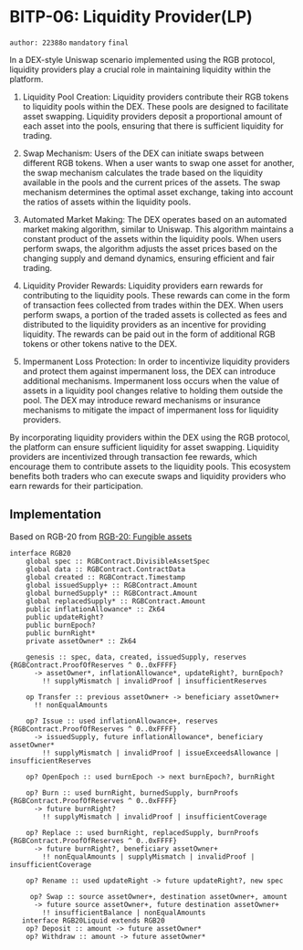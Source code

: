 # BITP-06: Liquidity Provider(LP)

`author: 22388o` `mandatory` `final`

In a DEX-style Uniswap scenario implemented using the RGB protocol, liquidity providers play a crucial role in maintaining liquidity within the platform. 

1. Liquidity Pool Creation: Liquidity providers contribute their RGB tokens to liquidity pools within the DEX. These pools are designed to facilitate asset swapping. Liquidity providers deposit a proportional amount of each asset into the pools, ensuring that there is sufficient liquidity for trading.

2. Swap Mechanism: Users of the DEX can initiate swaps between different RGB tokens. When a user wants to swap one asset for another, the swap mechanism calculates the trade based on the liquidity available in the pools and the current prices of the assets. The swap mechanism determines the optimal asset exchange, taking into account the ratios of assets within the liquidity pools.

3. Automated Market Making: The DEX operates based on an automated market making algorithm, similar to Uniswap. This algorithm maintains a constant product of the assets within the liquidity pools. When users perform swaps, the algorithm adjusts the asset prices based on the changing supply and demand dynamics, ensuring efficient and fair trading.

4. Liquidity Provider Rewards: Liquidity providers earn rewards for contributing to the liquidity pools. These rewards can come in the form of transaction fees collected from trades within the DEX. When users perform swaps, a portion of the traded assets is collected as fees and distributed to the liquidity providers as an incentive for providing liquidity. The rewards can be paid out in the form of additional RGB tokens or other tokens native to the DEX.

5. Impermanent Loss Protection: In order to incentivize liquidity providers and protect them against impermanent loss, the DEX can introduce additional mechanisms. Impermanent loss occurs when the value of assets in a liquidity pool changes relative to holding them outside the pool. The DEX may introduce reward mechanisms or insurance mechanisms to mitigate the impact of impermanent loss for liquidity providers.

By incorporating liquidity providers within the DEX using the RGB protocol, the platform can ensure sufficient liquidity for asset swapping. Liquidity providers are incentivized through transaction fee rewards, which encourage them to contribute assets to the liquidity pools. This ecosystem benefits both traders who can execute swaps and liquidity providers who earn rewards for their participation.


## Implementation

Based on RGB-20 from [RGB-20: Fungible assets](https://standards.lnp-bp.org/rgb/lnpbp-0020)

```phyton
interface RGB20
    global spec :: RGBContract.DivisibleAssetSpec
    global data :: RGBContract.ContractData
    global created :: RGBContract.Timestamp
    global issuedSupply+ :: RGBContract.Amount
    global burnedSupply* :: RGBContract.Amount
    global replacedSupply* :: RGBContract.Amount
    public inflationAllowance* :: Zk64
    public updateRight?
    public burnEpoch?
    public burnRight*
    private assetOwner* :: Zk64

    genesis :: spec, data, created, issuedSupply, reserves {RGBContract.ProofOfReserves ^ 0..0xFFFF}
      -> assetOwner*, inflationAllowance*, updateRight?, burnEpoch?
        !! supplyMismatch | invalidProof | insufficientReserves

    op Transfer :: previous assetOwner+ -> beneficiary assetOwner+
      !! nonEqualAmounts

    op? Issue :: used inflationAllowance+, reserves {RGBContract.ProofOfReserves ^ 0..0xFFFF}
      -> issuedSupply, future inflationAllowance*, beneficiary assetOwner*
        !! supplyMismatch | invalidProof | issueExceedsAllowance | insufficientReserves

    op? OpenEpoch :: used burnEpoch -> next burnEpoch?, burnRight

    op? Burn :: used burnRight, burnedSupply, burnProofs {RGBContract.ProofOfReserves ^ 0..0xFFFF}
      -> future burnRight?
        !! supplyMismatch | invalidProof | insufficientCoverage

    op? Replace :: used burnRight, replacedSupply, burnProofs {RGBContract.ProofOfReserves ^ 0..0xFFFF}
      -> future burnRight?, beneficiary assetOwner+
        !! nonEqualAmounts | supplyMismatch | invalidProof | insufficientCoverage

    op? Rename :: used updateRight -> future updateRight?, new spec

     op? Swap :: source assetOwner+, destination assetOwner+, amount
      -> future source assetOwner+, future destination assetOwner+
        !! insufficientBalance | nonEqualAmounts
   interface RGB20Liquid extends RGB20
    op? Deposit :: amount -> future assetOwner*
    op? Withdraw :: amount -> future assetOwner*


